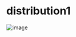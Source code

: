 # distribution1
![image](https://user-images.githubusercontent.com/43924951/197343286-d3f5b6da-005c-487d-9336-4b5b9f182ed0.png)

